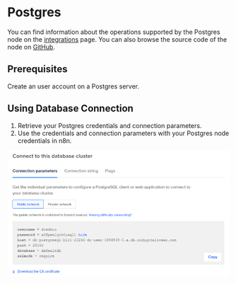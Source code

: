 # Postgres

You can find information about the operations supported by the Postgres node on the [integrations](https://n8n.io/integrations/n8n-nodes-base.postgres) page. You can also browse the source code of the node on [GitHub](https://github.com/n8n-io/n8n/tree/master/packages/nodes-base/nodes/Postgres).

## Prerequisites

Create an user account on a Postgres server. 

## Using Database Connection

1. Retrieve your Postgres credentials and connection parameters.
2. Use the credentials and connection parameters with your Postgres node credentials in n8n.

![Getting Postgres credentials](./using-database-connection.gif)
